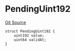 # PendingUint192
[Git Source](https://github.com/Level-Money/contracts/blob/8db01e6152f39f954577b5bcc8ca6a9c0b59a8cd/src/v2/interfaces/morpho/PendingLib.sol)


```solidity
struct PendingUint192 {
    uint192 value;
    uint64 validAt;
}
```

